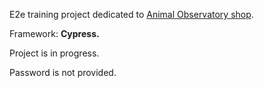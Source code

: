 E2e training project dedicated to [Animal Observatory shop](https://www.theanimalsobservatory.com).

Framework: **Cypress.**

Project is in progress.

Password is not provided.
